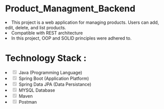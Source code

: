 # Product_Managment_Backend
<li>This project is a web application for managing products. Users can add, edit, delete, and list products.</li>
<li>Compatible with REST architecture</li>
<li>In this project, OOP and SOLID principles were adhered to.</li>
<h1>Technology Stack :</h1>
<li class="task-list-item"><input type="checkbox" id="" disabled="" class="task-list-item-checkbox" checked=""> Java (Programming Language)</li>
<li class="task-list-item"><input type="checkbox" id="" disabled="" class="task-list-item-checkbox" checked=""> Spring Boot (Application Platform)</li>
<li class="task-list-item"><input type="checkbox" id="" disabled="" class="task-list-item-checkbox" checked=""> Spring Data JPA (Data Persistance)</li>
<li class="task-list-item"><input type="checkbox" id="" disabled="" class="task-list-item-checkbox" checked=""> MYSQL Database</li>
<li class="task-list-item"><input type="checkbox" id="" disabled="" class="task-list-item-checkbox" checked=""> Maven</li>
<li class="task-list-item"><input type="checkbox" id="" disabled="" class="task-list-item-checkbox" checked=""> Postman</li>
